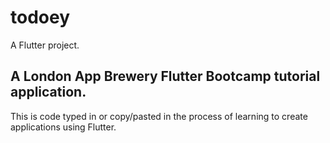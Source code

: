 # todoey

A Flutter project.

## A London App Brewery Flutter Bootcamp tutorial application.

This is code typed in or copy/pasted in the process of learning to create applications using Flutter.

